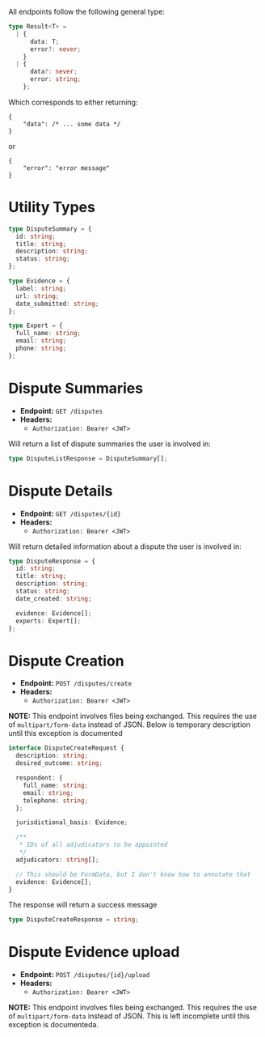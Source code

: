All endpoints follow the following general type:
```ts
type Result<T> =
  | {
      data: T;
      error?: never;
    }
  | {
      data?: never;
      error: string;
    };
```

Which corresponds to either returning:
```json5
{
    "data": /* ... some data */
}
```
or
```json5
{
    "error": "error message"
}
```

# Utility Types
```ts
type DisputeSummary = {
  id: string;
  title: string;
  description: string;
  status: string;
};

type Evidence = {
  label: string;
  url: string;
  date_submitted: string;
};

type Expert = {
  full_name: string;
  email: string;
  phone: string;
};
```

# Dispute Summaries
- **Endpoint:** `GET /disputes`
- **Headers:**
    - `Authorization: Bearer <JWT>`

Will return a list of dispute summaries the user is involved in:
```ts
type DisputeListResponse = DisputeSummary[];
```


# Dispute Details
- **Endpoint:** `GET /disputes/{id}`
- **Headers:**
    - `Authorization: Bearer <JWT>`

Will return detailed information about a dispute the user is involved in:
```ts
type DisputeResponse = {
  id: string;
  title: string;
  description: string;
  status: string;
  date_created: string;

  evidence: Evidence[];
  experts: Expert[];
};
```

# Dispute Creation
- **Endpoint:** `POST /disputes/create`
- **Headers:**
    - `Authorization: Bearer <JWT>`

**NOTE:** This endpoint involves files being exchanged. This requires the use of `multipart/form-data` instead of JSON.
Below is temporary description until this exception is documented

```ts
interface DisputeCreateRequest {
  description: string;
  desired_outcome: string;

  respondent: {
    full_name: string;
    email: string;
    telephone: string;
  };

  jurisdictional_basis: Evidence;

  /**
   * IDs of all adjudicators to be appointed
   */
  adjudicators: string[];

  // This should be FormData, but I don't know how to annotate that
  evidence: Evidence[];
}

```

The response will return a success message
```ts
type DisputeCreateResponse = string;
```

# Dispute Evidence upload
- **Endpoint:** `POST /disputes/{id}/upload`
- **Headers:**
    - `Authorization: Bearer <JWT>`

**NOTE:** This endpoint involves files being exchanged. This requires the use of `multipart/form-data` instead of JSON.
This is left incomplete until this exception is documenteda.